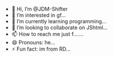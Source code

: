 - 👋 Hi, I’m @JDM-Shifter
- 👀 I’m interested in gf...
- 🌱 I’m currently learning programming...
- 💞️ I’m looking to collaborate on JShtml...
- 📫 How to reach me just f.......
- 😄 Pronouns: he...
- ⚡ Fun fact: im from RD...

<!---
JDM-Shifter/JDM-Shifter is a ✨ special ✨ repository because its `README.md` (this file) appears on your GitHub profile.
You can click the Preview link to take a look at your changes.
--->
